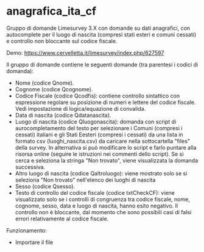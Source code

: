 # anagrafica_ita_cf
Gruppo di domande Limesurvey 3.X con domande su dati anagrafici, con autocomplete per il luogo di nascita (compresi stati esteri e comuni cessati) e controllo non bloccante sul codice fiscale.

Demo: https://www.cervelletta.it/limesurvey/index.php/627597

Il gruppo di domande contiene le seguenti domande (tra parentesi i codici di domanda):
- Nome (codice Qnome).
- Cognome (codice Qcognome).
- Codice Fiscale (codice Qcodfis): contiene controllo sintattico con espressione regolare su posizione di numeri e lettere del codice fiscale. Vedi impostazione di logica/equazione di convalida.
- Data di nascita (codice Qdatanascita).
- Luogo di nascita (codice Qluogonascita): domanda con script di aurocompletamento del testo per selezionare i Comuni (compresi i cessati) italiani e gli Stati Eesteri (compresi i cessati) da una lista in formato csv (luoghi_nascita.csv) da caricare nella sottocartella "files" della survey. In alternativa si può modificare lo script e farlo puntare alla risorsa online (seguire le istruzioni nei commenti dello script). Se si cerca e seleziona la stringa "Non trovato", viene visualizzata la domanda successiva.
- Altro luogo di nascita (codice Qaltroluogo): viene mostrato solo se si seleziona "Non trovato" nell'elenco dei luoghi di nascita
- Sesso (codice Qsesso).
- Testo di controllo del codice fiscale (codice txtCheckCF): viene visualizzato solo se i controlli di congruenza tra codice fiscale, nome, cognome, sesso, data e luogo di nascita, hanno esito negativo. Il controllo non è bloccante, dal momento che sono possibili casi di falsi errori relativamente al codice fiscale.

Funzionamento:
- Importare il file

 
 
 

